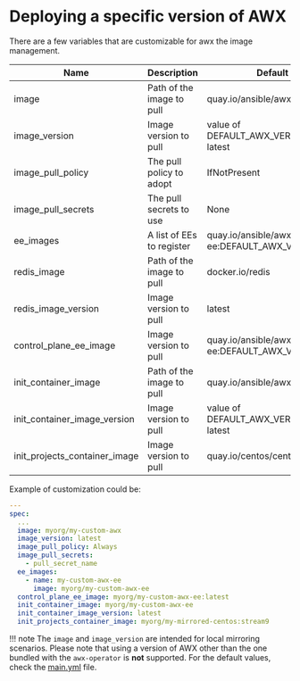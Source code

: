 # Deploying a specific version of AWX

There are a few variables that are customizable for awx the image management.

| Name                          | Description               | Default                                    |
| ----------------------------- | ------------------------- | ------------------------------------------ |
| image                         | Path of the image to pull | quay.io/ansible/awx                        |
| image_version                 | Image version to pull     | value of DEFAULT_AWX_VERSION or latest     |
| image_pull_policy             | The pull policy to adopt  | IfNotPresent                               |
| image_pull_secrets            | The pull secrets to use   | None                                       |
| ee_images                     | A list of EEs to register | quay.io/ansible/awx-ee:DEFAULT_AWX_VERSION |
| redis_image                   | Path of the image to pull | docker.io/redis                            |
| redis_image_version           | Image version to pull     | latest                                     |
| control_plane_ee_image        | Image version to pull     | quay.io/ansible/awx-ee:DEFAULT_AWX_VERSION |
| init_container_image          | Path of the image to pull | quay.io/ansible/awx-ee                     |
| init_container_image_version  | Image version to pull     | value of DEFAULT_AWX_VERSION or latest     |
| init_projects_container_image | Image version to pull     | quay.io/centos/centos:stream9              |

Example of customization could be:

```yaml
---
spec:
  ...
  image: myorg/my-custom-awx
  image_version: latest
  image_pull_policy: Always
  image_pull_secrets:
    - pull_secret_name
  ee_images:
    - name: my-custom-awx-ee
      image: myorg/my-custom-awx-ee
  control_plane_ee_image: myorg/my-custom-awx-ee:latest
  init_container_image: myorg/my-custom-awx-ee
  init_container_image_version: latest
  init_projects_container_image: myorg/my-mirrored-centos:stream9
```

!!! note
    The `image` and `image_version` are intended for local mirroring scenarios. Please note that using a version of AWX other than the one bundled with the `awx-operator` is **not** supported. For the default values, check the [main.yml](https://github.com/ansible/awx-operator/blob/devel/roles/installer/defaults/main.yml) file.
